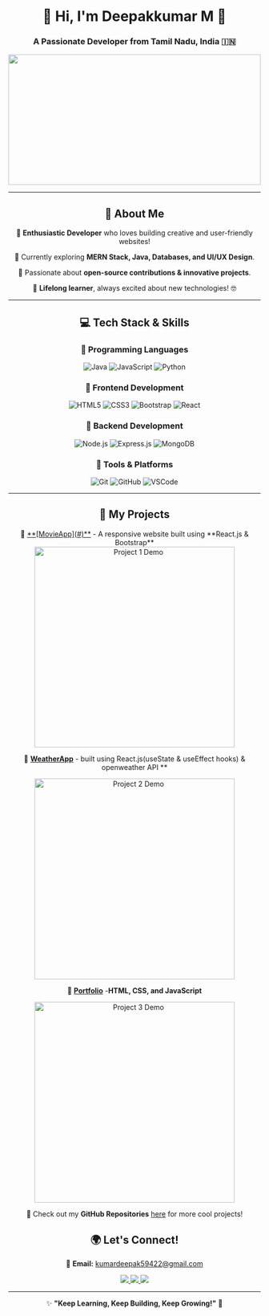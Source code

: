 
<div align="center">
<h1 align="center">🚀 Hi, I'm Deepakkumar M 👋</h1>
<h3 align="center">A Passionate Developer from Tamil Nadu, India 🇮🇳</h3>

<div align="center">
  <img src="https://media.giphy.com/media/RbDKaczqWovIugyJmW/giphy.gif" width="100%" height="260px">
</div>

---

## 🌟 About Me  
🔹 **Enthusiastic Developer** who loves building creative and user-friendly websites!  

🔹 Currently exploring **MERN Stack, Java, Databases, and UI/UX Design**.  

🔹 Passionate about **open-source contributions & innovative projects**.  

🔹 **Lifelong learner**, always excited about new technologies! 🤓  

---

## 💻 Tech Stack & Skills  

### 🚀 Programming Languages  
![Java](https://img.shields.io/badge/Java-007396?style=for-the-badge&logo=java&logoColor=white)
![JavaScript](https://img.shields.io/badge/JavaScript-F7DF1E?style=for-the-badge&logo=javascript&logoColor=black)
![Python](https://img.shields.io/badge/Python-3776AB?style=for-the-badge&logo=python&logoColor=white)

### 🎨 Frontend Development  
![HTML5](https://img.shields.io/badge/HTML5-E34F26?style=for-the-badge&logo=html5&logoColor=white)
![CSS3](https://img.shields.io/badge/CSS3-1572B6?style=for-the-badge&logo=css3&logoColor=white)
![Bootstrap](https://img.shields.io/badge/Bootstrap-563D7C?style=for-the-badge&logo=bootstrap&logoColor=white)
![React](https://img.shields.io/badge/React-20232A?style=for-the-badge&logo=react&logoColor=61DAFB)

### 🎨 Backend Development  
![Node.js](https://img.shields.io/badge/Node.js-339933?style=for-the-badge&logo=node.js&logoColor=white)
![Express.js](https://img.shields.io/badge/Express.js-404D59?style=for-the-badge&logo=express&logoColor=white)
![MongoDB](https://img.shields.io/badge/MongoDB-47A248?style=for-the-badge&logo=mongodb&logoColor=white)


### 🔧 Tools & Platforms  
![Git](https://img.shields.io/badge/Git-F05032?style=for-the-badge&logo=git&logoColor=white)
![GitHub](https://img.shields.io/badge/GitHub-181717?style=for-the-badge&logo=github&logoColor=white)
![VSCode](https://img.shields.io/badge/VS%20Code-0078D4?style=for-the-badge&logo=visual-studio-code&logoColor=white)

---

## 🚀 My Projects  

<div>
📌 <a href="https://ddcmovies.netlify.app" target="blank"> **[MovieApp](#)**</a> - A responsive website built using **React.js & Bootstrap**  
<div align="center">
  <img src="your-gif-url-for-project1.gif" alt="Project 1 Demo" width="400px">
</div>

📌 <a href="https://ddcweather.netlify.app" target="blank">**[WeatherApp](#)**</a>  - built using React.js(useState & useEffect hooks) & openweather API **  
<div align="center">
  <img src="your-gif-url-for-project2.gif" alt="Project 2 Demo" width="400px">
</div>

📌  <a href="https://deepakdigitalcraft.tech" target="blank">**[Portfolio](#)**</a>  -**HTML, CSS, and JavaScript**  
<div align="center">
  <img src="your-gif-url-for-project3.gif" alt="Project 3 Demo" width="400px">
</div>

🎯 Check out my **GitHub Repositories** [here](#) for more cool projects!  
</div>



## 🌍 Let's Connect!  

📩 **Email:** [kumardeepak59422@gmail.com](mailto:kumardeepak59422@gmail.com)  

<p align="center">
<a href="https://www.linkedin.com/in/deepak-05dktopg" target="blank">
  <img src="https://img.shields.io/badge/LinkedIn-0077B5?style=for-the-badge&logo=linkedin&logoColor=white" />
</a>
<a href="https://fb.com/prime_dk_05" target="blank">
  <img src="https://img.shields.io/badge/Facebook-1877F2?style=for-the-badge&logo=facebook&logoColor=white" />
</a>
<a href="https://instagram.com/prime_dk_05" target="blank">
  <img src="https://img.shields.io/badge/Instagram-E4405F?style=for-the-badge&logo=instagram&logoColor=white" />
</a>
</p>

---

✨ **"Keep Learning, Keep Building, Keep Growing!"** 🚀

</div>
